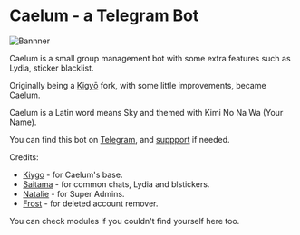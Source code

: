 # Caelum - a Telegram Bot

![Bannner](https://telegra.ph/file/0d71e6aac5368db1a0c0b.png)

Caelum is a small group management bot with some extra features such as Lydia, sticker blacklist.

Originally being a [Kigyō](https://t.me/Kigyorobot) fork, with some little improvements, became Caelum.

Caelum is a Latin word means Sky and themed with Kimi No Na Wa (Your Name). 

You can find this bot on [Telegram](https://t.me/Caelumet_bot), and [suppport](https://t.me/CaelumSupport) if needed.

Credits:

- [Kiygo](https://github.com/Dank-del/EnterpriseALRobot) - for Caelum's base.
- [Saitama](https://github.com/AnimeKaizoku/SaitamaRobot) - for common chats, Lydia and blstickers.
- [Natalie](https://gitlab.com/maver_ck/tgbot) - for Super Admins.
- [Frost](https://github.com/frostid/Frost-Bot) - for deleted account remover.

You can check modules if you couldn't find yourself here too.
